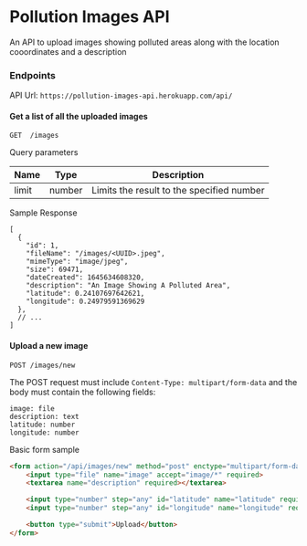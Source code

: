 # Pollution Images API
An API to upload images showing polluted areas along with the location cooordinates and a description

### Endpoints
API Url: `https://pollution-images-api.herokuapp.com/api/` 

#### Get a list of all the uploaded images
```HTTP
GET  /images
```
Query parameters
<table>
    <thead>
        <th>Name</th>
        <th>Type</th>
        <th>Description</th>
    </thead>
    <tbody>
        <tr>
            <td>limit</td>
            <td>number</td>
            <td>Limits the result to the specified number</td>
        </tr>
    </tbody>
</table>

Sample Response
```JSONC
[
  {
    "id": 1,
    "fileName": "/images/<UUID>.jpeg",
    "mimeType": "image/jpeg",
    "size": 69471,
    "dateCreated": 1645634608320,
    "description": "An Image Showing A Polluted Area",
    "latitude": 0.24107697642621,
    "longitude": 0.24979591369629
  },
  // ...
]
```


#### Upload a new image
```HTTP
POST /images/new
```
The POST request must include `Content-Type: multipart/form-data` and the body must contain the following fields:
```YML
image: file
description: text
latitude: number
longitude: number
```
Basic form sample
```HTML
<form action="/api/images/new" method="post" enctype="multipart/form-data">
    <input type="file" name="image" accept="image/*" required>
    <textarea name="description" required></textarea>

    <input type="number" step="any" id="latitude" name="latitude" required>
    <input type="number" step="any" id="longitude" name="longitude" required>

    <button type="submit">Upload</button>
</form>
```

